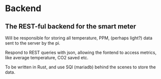 # Backend
## The REST-ful backend for the smart meter

Will be responsible for storing all temperature, PPM, (perhaps light?) data sent to the server by the pi.

Respond to REST queries with json, allowing the fontend to access metrics, like average temperature, CO2 saved etc.

To be written in Rust, and use SQl (mariadb) behind the scenes to store the data.
